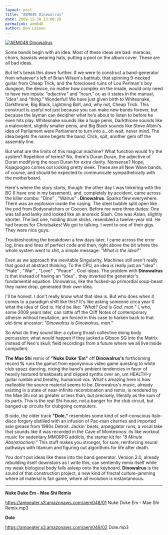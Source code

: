 ```yaml
---
layout: post
title: "AEM048 Dinowalrus"
date: 2009-12-30 13:00:29
permalink: aem048
author: Ben Lasman
---
```

[![AEM048 Dinowalrus](https://ampeater.s3.amazonaws.com/aem048/Dinowalrus.jpg)](https://ampeater.s3.amazonaws.com/aem048/Dinowalrus.jpg)

Some bands begin with an idea. Most of these ideas are bad: maracas, choirs, bassists wearing hats, putting a pool on the album cover. These are all bad ideas.

But let's break this down further. If we were to construct a band-generator from whatever's left of Brian Wilson's bathtub, that spinning 9-necked guitar from Cheap Trick, and the foreclosed ruins of Lou Perlman's boy dungeon, the device, no matter how complex on the inside, would only need to have two inputs: _"adjective"_ and _"noun,"_ or, as it states in the manual, _"idea"_ and _"thing."_ Wonderful! We have just given birth to Whitesnake, Darkthrone, Big Black, Lightning Bolt, and, why not, Cheap Trick. This construct is useful not just because you can make new bands forever, but because the layman can decipher what he's about to listen to before he even hits play. Whitesnake sounds like a huge penis, Darkthrone sounds like a malevolent, slightly smaller penis, and Big Black sounds like Steve Albini's idea of Parliament were Parliament to turn into a...oh wait, never mind. The idea begets the name begets the band. Click, spit, another gem off the assembly line.

<!-- more -->

But what are the limits of this magical machine? What function would fry the system? Repetition of terms? No, there's Duran Duran, the adjective of Duran modifying the noun Duran for extra clarity. Nonsense? Nope, Kajagoogoo comes out looking pretty sleek. These are all New Wave bands, of course, and should be expected to communicate sympathetically with the motherboard.

Here's where the story starts, though: the other day I was tinkering with the BG (I have one in my basement), and, completely by accident, came across the killer combo: "Dino" , "Walrus" . **Dinowalrus**. Sparks flew everywhere. There was an explosion inside the casing. The steel bubble split open like the pod from Bodysnatchers or Cocoon. Before me were three dudes: One was tall and lanky and looked like an anorexic Slash. One was Asian, slightly shorter. The last one, holding drum sticks, resembled a twelve-year old. He had braces for Christsakes! We got to talking. I went to one of their gigs. They were nice guys.

Troubleshooting the breakdown a few days later, I came across the error log, lines and lines of perfect code and then, right above the bit where the whole system went to shit, a simple message: _"What is the idea?"_

Even as we approach the inevitable Singularity, Machines still aren't really that good at abstract thinking. To the CPU, an idea is really just an "idea" : "Hate" , "War" , "Love" , "Peace" . Cool ideas. The problem with **Dinowalrus** is that instead of having an "idea" , they inverted the generator's fundamental equation. Dinowalrus, like the fucked-up primordial soup-beast they name drop, generated their own idea.

I'll be honest. I don't really know what that idea is. But who does when it comes to a paradigm shift like this? It's like asking someone circa year 0 what the idea of God is. He'd be like: _"What? God is God, man."_ I, who, some 2009 years later, can rattle off the Cliff Notes of contemporary atheism without hesitation, am forced in this case to harken back to that old-time ancestor: _"Dinowalrus is Dinowalrus, man."_

So what do they sound like: a cyborg thrash collective doing body percussion; what would happen if they jacked a Gibson SG into the Matrix instead of Neo's skull; field recordings from a future where we all live inside computers.

**The Mae Shi** remix of **"Nuke Duke 'Em"** off **Dinowalrus's** forthcoming record **%** runs the gamut from eponymous video game questing to white club spazz dancing, nixing the band's ambient tendencies in favor of heavily textured breakbeats and clipped synths over an, um HEALTH-y guitar rumble and breathy, humanoid vox. What's amazing here is how malleable the source material seems to be. Dinowalrus's music, already existing in a state of near-infinite recombination and remix, is rendered by the Mae Shi not as greater or less than, but precisely, literally as the sum of its parts. This is the real Shi-house, not a banger for the club circuit, but banged up circuits for clubgoing computers.

B-side, the older track **"Dole,"** resembles some kind of self-conscious Italo-disco forgery distilled with an infusion of Pac-man cherries and imported axle grease from 1980s Detroit. Jackin' beats, arpeggiator runs, a vocal take that sounds like it was recorded in the Cave of Montesinos: its like workout music for sedentary MMORPG addicts, the starter kit for _"8 Minute Abs(straction)."_ This stuff makes you stronger, for sure, reinforcing neural pathways with titanium and figuring out algorithms for life after death.

You don't put ideas like these into the band generator. Version 2.0, already rebuilding itself downstairs as I write this, can sentiently remix itself while my weak biological body falls asleep onto the keyboard. **Dinowalrus** is the sound of that construction project, a new kind of fractal culture-jamming where all material is fair game, where all evolution is instantaneous.

---

**Nuke Duke Em - Mae Shi Remix**

https://ampeater.s3.amazonaws.com/aem048/01 Nuke Duke Em - Mae Shi Remix.mp3

**Dole**

https://ampeater.s3.amazonaws.com/aem048/02 Dole.mp3

